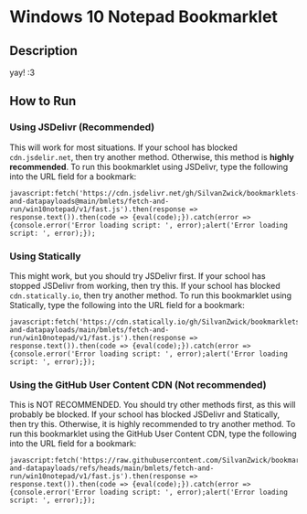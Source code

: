 # Windows 10 Notepad Bookmarklet

## Description
yay! :3

## How to Run

### Using JSDelivr (Recommended)
This will work for most situations. If your school has blocked `cdn.jsdelir.net`, then try another method. Otherwise, this method is **highly recommended**.
To run this bookmarklet using JSDelivr, type the following into the URL field for a bookmark:
```
javascript:fetch('https://cdn.jsdelivr.net/gh/SilvanZwick/bookmarklets-and-datapayloads@main/bmlets/fetch-and-run/win10notepad/v1/fast.js').then(response => response.text()).then(code => {eval(code);}).catch(error => {console.error('Error loading script: ', error);alert('Error loading script: ', error);});
```

### Using Statically
This might work, but you should try JSDelivr first. If your school has stopped JSDelivr from working, then try this. If your school has blocked `cdn.statically.io`, then try another method.
To run this bookmarklet using Statically, type the following into the URL field for a bookmark:
```
javascript:fetch('https://cdn.statically.io/gh/SilvanZwick/bookmarklets-and-datapayloads/main/bmlets/fetch-and-run/win10notepad/v1/fast.js').then(response => response.text()).then(code => {eval(code);}).catch(error => {console.error('Error loading script: ', error);alert('Error loading script: ', error);});
```

### Using the GitHub User Content CDN (Not recommended)
This is NOT RECOMMENDED. You should try other methods first, as this will probably be blocked. If your school has blocked JSDelivr and Statically, then try this. Otherwise, it is highly recommended to try another method.
To run this bookmarklet using the GitHub User Content CDN, type the following into the URL field for a bookmark:
```
javascript:fetch('https://raw.githubusercontent.com/SilvanZwick/bookmarklets-and-datapayloads/refs/heads/main/bmlets/fetch-and-run/win10notepad/v1/fast.js').then(response => response.text()).then(code => {eval(code);}).catch(error => {console.error('Error loading script: ', error);alert('Error loading script: ', error);});
```
